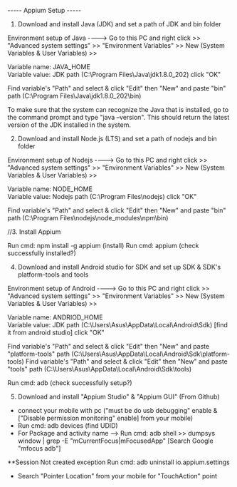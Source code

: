 ----- Appium Setup -----


1. Download and install Java (JDK) and set a path of JDK and bin folder

Environment setup of Java ---->
Go to this PC and right click >> "Advanced system settings" >> "Environment Variables" >> New (System Variables & User Variables) >> 

Variable name: JAVA_HOME   
Variable value: JDK path (C:\Program Files\Java\jdk1.8.0_202)
click "OK"

Find variable's "Path" and select & click "Edit" then "New" and paste "bin" path (C:\Program Files\Java\jdk1.8.0_202\bin)

To make sure that the system can recognize the Java that is installed, go to the command prompt and type "java –version".
This should return the latest version of the JDK installed in the system.

2. Download and install Node.js (LTS) and set a path of nodejs and bin folder

Environment setup of Nodejs ---->
Go to this PC and right click >> "Advanced system settings" >> "Environment Variables" >> New (System Variables & User Variables) >> 

Variable name: NODE_HOME   
Variable value: Nodejs path (C:\Program Files\nodejs)
click "OK"

Find variable's "Path" and select & click "Edit" then "New" and paste "bin" path (C:\Program Files\nodejs\node_modules\npm\bin)

//3. Install Appium

Run cmd: npm install -g appium (install)
Run cmd: appium (check successfully installed?)

4. Download and install Android studio for SDK and set up SDK & SDK's platform-tools and tools 

Environment setup of Android ---->
Go to this PC and right click >> "Advanced system settings" >> "Environment Variables" >> New (System Variables & User Variables) >> 

Variable name: ANDRIOD_HOME   
Variable value: JDK path (C:\Users\Asus\AppData\Local\Android\Sdk) [find it from android studio]
click "OK"

Find variable's "Path" and select & click "Edit" then "New" and paste "platform-tools" path (C:\Users\Asus\AppData\Local\Android\Sdk\platform-tools)
Find variable's "Path" and select & click "Edit" then "New" and paste "tools" path (C:\Users\Asus\AppData\Local\Android\Sdk\tools)

Run cmd: adb (check successfully setup?)

5. Download and install "Appium Studio" & "Appium GUI" (From Github)

 
* connect your mobile with pc ("must be do usb debugging" enable & ["Disable permission monitoring" enable] from your mobile)
* Run cmd: adb devices (find UDID)
* For Package and activity name 
--> Run cmd: adb shell >> dumpsys window | grep -E "mCurrentFocus|mFocusedApp" [Search Google "mfocus adb"]

**Session Not created exception
Run cmd: adb uninstall io.appium.settings

* Search "Pointer Location" from your mobile for "TouchAction" point
